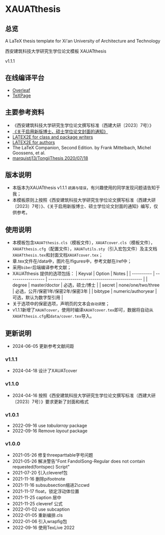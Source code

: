 # XAUATthesis
## 总览
A LaTeX thesis template for Xi'an University of Architecture and Technology

西安建筑科技大学研究生学位论文模板 XAUATthesis

v1.1.1

## 在线编译平台
* [Overleaf](https://www.overleaf.com/latex/templates/xi-an-jian-zhu-ke-ji-da-xue-latexyan-jiu-sheng-xue-wei-lun-wen-mo-ban/hmpdycycnmqd)
* [TeXPage](https://www.texpage.com/template/e327e4b2-1bae-42da-961b-64213a7e8ebc)


## 主要参考资料
* 《西安建筑科技大学研究生学位论文撰写标准（西建大研〔2023〕7号）》
* [《关于启用新版博士、硕士学位论文封面的通知》](https://gs.xauat.edu.cn/info/1023/3446.htm)
* [LATEX2E for class and package writers](https://www.latex-project.org)
* [LATEX2E for authors](https://www.latex-project.org)
* The LaTeX Companion, Second Edition. by Frank Mittelbach, Michel Goossens, et al.
* [marquistj13/TongjiThesis 2020/07/18](https://github.com/marquistj13/TongjiThesis)

## 版本说明
* 本版本为XAUATthesis v1.1.1 `疏漏与错误`，有兴趣使用的同学发现问题请告知于我；
* 本模板原则上按照《西安建筑科技大学研究生学位论文撰写标准（西建大研〔2023〕7号）》、《关于启用新版博士、硕士学位论文封面的通知》编写，仅供参考。

## 使用说明
* 本模板包含`XAUATthesis.cls`（模板文件），`XAUATcover.cls`（模板文件），`XAUATthesis.cfg`（配置文件），`XAUATutils.sty`（引入宏包文件）及主文档`XAUATthesis.tex`和封面文档`XAUATcover.tex`；
* 章.tex文件在/data中，图片在/figures中，参考文献在/ref中；
* 采用`biber`后端编译参考文献；
* XAUATthesis 提供的选项包括：
  | Keyval     | Option             | Notes                                           |
  | ---------- | ------------------ | ----------------------------------------------- |
  | degree     | master/doctor      | 必选，硕士/博士                                  |
  | secret     | none/one/two/three | 必选，公开/保密1年/保密2年/保密3年                |
  | bibtype    | numeric/authoryear | 可选，默认为数字型引用                            |
* 关于选项中的保密选项，声明页的文本会`自动调整`；
* v1.1.1新增了`XAUATcover`，使用时编译`XAUATcover.tex`即可，数据将自动从`XAUATthesis.cfg`和`data/cover.tex`导入。

## 更新说明

* 2024-06-05 更新参考文献间距

### v1.1.1
* 2024-04-18 设计了XAUATcover

### v1.1.0
* 2024-04-16 按照《西安建筑科技大学研究生学位论文撰写标准（西建大研〔2023〕7号）》要求更新了封面和格式
### v1.0.1
* 2022-09-16 use *tabularray* package
* 2022-09-16 Remove *layout* package
### v1.0.0
* 2021-05-26 修复threeparttable字号问题
* 2021-05-26 解决警告"Font FandolSong-Regular does not contain requested(fontspec) Script"
* 2021-07-20 引入cleveref包
* 2021-11-16 删除pifootnote
* 2021-11-16 subsubsection缩进2\ccwd
* 2021-11-17 float，锁定浮动体位置
* 2021-11-25 caption 居中
* 2021-11-25 cleveref 公式
* 2022-01-02 use subcaption
* 2022-01-05 重新编排.cls
* 2022-01-06 引入wrapfig包
* 2022-09-16 使用TexLive 2022